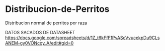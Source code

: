 # Distribucion-de-Perritos
Distribucion normal de perritos por raza

DATOS SACADOS DE DATASHEET https://docs.google.com/spreadsheets/d/1Z_t6kFfF1PvAScVvucekpDu9CLsANEM-gy0VONcoy_A/edit#gid=0
